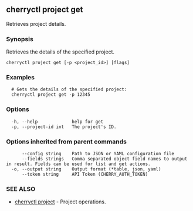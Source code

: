 ## cherryctl project get

Retrieves project details.

### Synopsis

Retrieves the details of the specified project.

```
cherryctl project get [-p <project_id>] [flags]
```

### Examples

```
  # Gets the details of the specified project:
  cherryctl project get -p 12345
```

### Options

```
  -h, --help             help for get
  -p, --project-id int   The project's ID.
```

### Options inherited from parent commands

```
      --config string    Path to JSON or YAML configuration file
      --fields strings   Comma separated object field names to output in result. Fields can be used for list and get actions.
  -o, --output string    Output format (*table, json, yaml)
      --token string     API Token (CHERRY_AUTH_TOKEN)
```

### SEE ALSO

* [cherryctl project](cherryctl_project.md)	 - Project operations.

